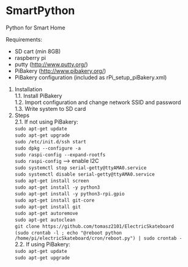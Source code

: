 # SmartPython
Python for Smart Home

Requirements:
- SD cart (min 8GB)
- raspberry pi
- putty (http://www.putty.org/)
- PiBakery (http://www.pibakery.org/)
- PiBakery configuration (included as rPi_setup_piBakery.xml)

1. Installation<br/>
    1.1. Install PiBakery<br/>
    1.2. Import configuration and change network SSID and password<br/>
    1.3. Write system to SD card<br/>
2. Steps<br/>
    2.1. If not using PiBakery:<br/>
    `sudo apt-get update`<br/>
    `sudo apt-get upgrade`<br/>
    `sudo /etc/init.d/ssh start`<br/>
    `sudo dpkg --configure -a`<br/>
    `sudo raspi-config --expand-rootfs`<br/>
    `sudo raspi-config` --> enable I2C </br>
    `sudo systemctl stop serial-getty@ttyAMA0.service`<br/>
    `sudo systemctl disable serial-getty@ttyAMA0.service`<br/>
    `sudo apt-get install screen`<br/>
    `sudo apt-get install -y python3`<br/>
    `sudo apt-get install -y python3-rpi.gpio`<br/>
    `sudo apt-get install git-core`<br/>
    `sudo apt-get install git`<br/>
    `sudo apt-get autoremove`<br/>
    `sudo apt-get autoclean`<br/>
    `git clone https://github.com/tomasz2101/ElectricSkateboard`<br/>
    `(sudo crontab -l ; echo "@reboot python /home/pi/electricSkateboard/cron/reboot.py") | sudo crontab -`<br/>
    2.2. If using PiBakery:<br/>
    `sudo apt-get update`<br/>
    `sudo apt-get upgrade`<br/>
            
